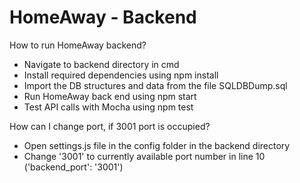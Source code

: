 # HomeAway - Backend

How to run HomeAway backend?
  - Navigate to backend directory in cmd
  - Install required dependencies using npm install
  - Import the DB structures and data from the file SQLDBDump.sql
  - Run HomeAway back end using npm start
  - Test API calls with Mocha using npm test

How can I change port, if 3001 port is occupied?
  - Open settings.js file in the config folder in the backend directory
  - Change '3001' to currently available port number in line 10 ('backend_port': '3001')
